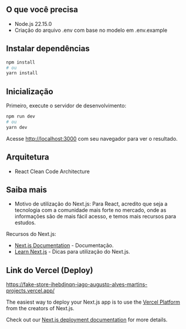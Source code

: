 ## O que você precisa

- Node.js 22.15.0
- Criação do arquivo .env com base no modelo em .env.example

## Instalar dependências

```bash
npm install
# ou
yarn install
```

## Inicialização

Primeiro, execute o servidor de desenvolvimento:

```bash
npm run dev
# ou
yarn dev
```

Acesse [http://localhost:3000](http://localhost:3000) com seu navegador para ver o resultado.

## Arquitetura

- React Clean Code Architecture

## Saiba mais

- Motivo de utilização do Next.js: Para React, acredito que seja a tecnologia com a comunidade mais forte no mercado, onde as informações são de mais fácil acesso, e temos mais recursos para estudos.

Recursos do Next.js:

- [Next.js Documentation](https://nextjs.org/docs) - Documentação.
- [Learn Next.js](https://nextjs.org/learn) - Dicas para utilização do Next.js.

## Link do Vercel (Deploy)

https://fake-store-ihebdjnqn-iago-augusto-alves-martins-projects.vercel.app/

The easiest way to deploy your Next.js app is to use the [Vercel Platform](https://vercel.com/new?utm_medium=default-template&filter=next.js&utm_source=create-next-app&utm_campaign=create-next-app-readme) from the creators of Next.js.

Check out our [Next.js deployment documentation](https://nextjs.org/docs/app/building-your-application/deploying) for more details.

